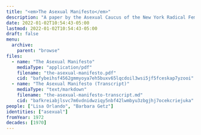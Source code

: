 ```yaml
---
title: "<em>The Asexual Manifesto</em>"
description: "A paper by the Asexual Caucus of the New York Radical Feminists"
date: 2022-01-02T10:54:43-05:00
lastmod: 2022-01-02T10:54:43-05:00
draft: false
menu:
  archive:
    parent: "browse"
files:
  - name: "The Asexual Manifesto"
    mediaType: "application/pdf"
    filename: "the-asexual-manifesto.pdf"
    cid: "bafybeihsf4562gmmyoya7eh5buxv65lqcdoil3wsi5jf5fceskap7yzooi"
  - name: "The Asexual Manifesto (Transcript)"
    mediaType: "text/markdown"
    filename: "the-asexual-manifesto-transcript.md"
    cid: "bafkreiabjlsvc7m6vdnidwziqy5nbf42lwmbyu3zbgjhj7ocekcriejuka"
people: ["Lisa Orlando", "Barbara Getz"]
identities: ["asexual"]
fromYear: 1972
decades: [1970]
---
```

